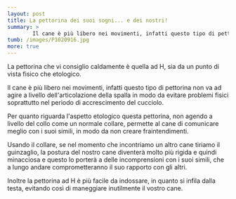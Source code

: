 ```yaml
---
layout: post
title: La pettorina dei suoi sogni... e dei nostri!
summary: >
        Il cane è più libero nei movimenti, infatti questo tipo di pettorina non va ad agire a livello dell'articolazione della spalla in modo da evitare problemi fisici soprattutto nel periodo di accrescimento del cucciolo.
tumb: /images/P1020916.jpg
more: true
---
```


La pettorina che vi consiglio caldamente è quella ad H, sia da un punto di vista fisico che etologico.

Il cane è più libero nei movimenti, infatti questo tipo di pettorina non va ad agire a livello dell'articolazione della spalla in modo da evitare problemi fisici soprattutto nel periodo di accrescimento del cucciolo.

Per quanto riguarda l'aspetto etologico questa pettorina, non agendo a livello del collo come un normale collare, permette al cane di comunicare meglio con i suoi simili, in modo da non creare fraintendimenti.

Usando il collare, se nel momento che incontriamo un altro cane tiriamo il guinzaglio, la postura del nostro cane diventerà molto più rigida e quindi minacciosa e questo lo porterà a delle incomprensioni con i suoi simili, che a lungo andare comprometteranno il suo rapporto con gli altri.

Inoltre la pettorina ad H è più facile da indossare, in quanto si infila dalla testa, evitando così di maneggiare inutilmente il vostro cane.